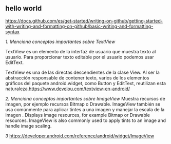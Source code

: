 ## hello world 

https://docs.github.com/es/get-started/writing-on-github/getting-started-with-writing-and-formatting-on-github/basic-writing-and-formatting-syntax

_1. Menciona conceptos importantes sobre TextView_

TextView es un elemento de la interfaz de usuario que muestra texto al usuario. Para proporcionar texto editable por el usuario podemos usar EditText.

TextView es una de las directas descendientes de la clase View. Al ser la abstracción responsable de contener texto, varios de los elementos gráficos del paquete android.widget, como Button y EditText, reutilizan esta naturaleza.https://www.develou.com/textview-en-android/

_2. Menciona conceptos importantes sobre ImageView_
Muestra recursos de imagen, por ejemplo recursos Bitmap o Drawable. ImageView también se usa comúnmente para aplicar tintes a una imagen y manejar la escala de la imagen . 
Displays image resources, for example Bitmap or Drawable resources. ImageView is also commonly used to apply tints to an image and handle image scaling.

_3_
https://developer.android.com/reference/android/widget/ImageView
